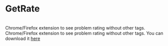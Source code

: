 # GetRate
<br>
Chrome/Firefox extension to see problem rating without other tags.
<br>
Chrome/Firefox extension to see problem rating without other tags.
You can download it <a href="https://drive.google.com/file/d/1Uyq1htnexJ6jJns2kgJ_qkJdWz6cMRoE/view?usp=sharing">here</a>



